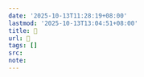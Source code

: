 ```yaml
---
date: '2025-10-13T11:28:19+08:00'
lastmod: '2025-10-13T13:04:51+08:00'
title: 󰜠
url: 󰜠
tags: []
src:
note:
---
```

